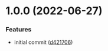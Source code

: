 # 1.0.0 (2022-06-27)


### Features

* initial commit ([d421706](https://github.com/voiceout-io/core/commit/d4217068de7291ee80826f80a1f4e85c2c826c13))
